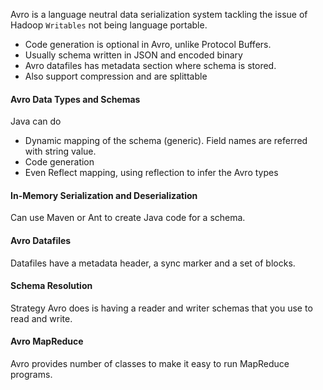 Avro is a language neutral data serialization system tackling the issue of Hadoop `Writables` not being language portable. 
- Code generation is optional in Avro, unlike Protocol Buffers.
- Usually schema written in JSON and encoded binary
- Avro datafiles has metadata section where schema is stored.
- Also support compression and are splittable

#### Avro Data Types and Schemas
Java can do
- Dynamic mapping of the schema (generic). Field names are referred with string value.
- Code generation
- Even Reflect mapping, using reflection to infer the Avro types

#### In-Memory Serialization and Deserialization
Can use Maven or Ant to create Java code for a schema.
#### Avro Datafiles
Datafiles have a metadata header, a sync marker and a set of blocks.
#### Schema Resolution
Strategy Avro does is having a reader and writer schemas that you use to read and write.
#### Avro MapReduce
Avro provides number of classes to make it easy to run MapReduce programs.

